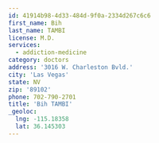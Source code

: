```yaml
---
id: 41914b98-4d33-484d-9f0a-2334d267c6c6
first_name: Bih
last_name: TAMBI
license: M.D.
services:
  - addiction-medicine
category: doctors
address: '3016 W. Charleston Bvld.'
city: 'Las Vegas'
state: NV
zip: '89102'
phone: 702-790-2701
title: 'Bih TAMBI'
_geoloc:
  lng: -115.18358
  lat: 36.145303
---
```

